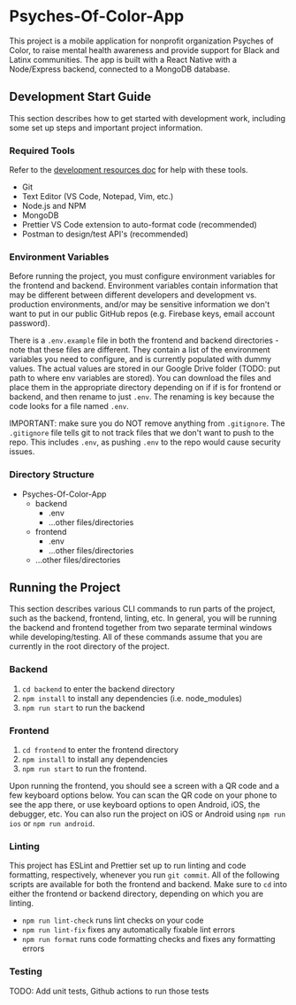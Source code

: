 # Psyches-Of-Color-App

This project is a mobile application for nonprofit organization Psyches of Color, to raise mental health awareness and provide support for Black and Latinx communities. The app is built with a React Native with a Node/Express backend, connected to a MongoDB database. 

## Development Start Guide

This section describes how to get started with development work, including some set up steps and important project information.

### Required Tools

Refer to the [development resources doc](https://docs.google.com/document/d/19hy1FUDTmUsyRlYK-sMoh3Y905Ti39oQhI1LHKnF2jQ/edit?usp=sharing) for help with these tools.
- Git
- Text Editor (VS Code, Notepad, Vim, etc.)
- Node.js and NPM
- MongoDB
- Prettier VS Code extension to auto-format code (recommended)
- Postman to design/test API's (recommended)

### Environment Variables

Before running the project, you must configure environment variables for the frontend and backend. Environment variables contain information that may be different between different developers and development vs. production environments, and/or may be sensitive information we don't want to put in our public GitHub repos (e.g. Firebase keys, email account password).

There is a `.env.example` file in both the frontend and backend directories - note that these files are different. They contain a list of the environment variables you need to configure, and is currently populated with dummy values. The actual values are stored in our Google Drive folder (TODO: put path to where env variables are stored). You can download the files and place them in the appropriate directory depending on if if is for frontend or backend, and then rename to just `.env`. The renaming is key because the code looks for a file named `.env`. 

IMPORTANT: make sure you do NOT remove anything from `.gitignore`. The `.gitignore` file tells git to not track files that we don't want to push to the repo. This includes `.env`, as pushing `.env` to the repo would cause security issues. 

### Directory Structure
- Psyches-Of-Color-App
  - backend
    - .env
    - ...other files/directories
  - frontend
    - .env
    - ...other files/directories
  - ...other files/directories

## Running the Project

This section describes various CLI commands to run parts of the project, such as the backend, frontend, linting, etc. In general, you will be running the backend and frontend together from two separate terminal windows while developing/testing. All of these commands assume that you are currently in the root directory of the project.

### Backend
1. `cd backend` to enter the backend directory
2. `npm install` to install any dependencies (i.e. node_modules)
3. `npm run start` to run the backend

### Frontend

1. `cd frontend` to enter the frontend directory
2. `npm install` to install any dependencies 
3. `npm run start` to run the frontend.

Upon running the frontend, you should see a screen with a QR code and a few keyboard options below. You can scan the QR code on your phone to see the app there, or use keyboard options to open Android, iOS, the debugger, etc. You can also run the project on iOS or Android using `npm run ios` or `npm run android`.

### Linting

This project has ESLint and Prettier set up to run linting and code formatting, respectively, whenever you run `git commit`. All of the following scripts are available for both the frontend and backend. Make sure to `cd` into either the frontend or backend directory, depending on which you are linting. 
- `npm run lint-check` runs lint checks on your code
- `npm run lint-fix` fixes any automatically fixable lint errors
- `npm run format` runs code formatting checks and fixes any formatting errors

### Testing

TODO: Add unit tests, Github actions to run those tests
